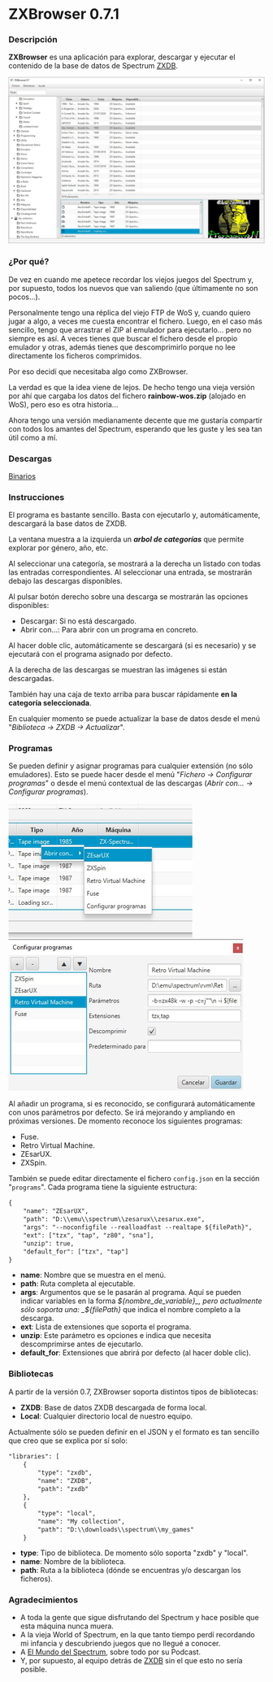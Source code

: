 # ZXBrowser 0.7.1

### Descripción
**ZXBrowser** es una aplicación para explorar, descargar y ejecutar el contenido de la base de datos de Spectrum [ZXDB](https://github.com/zxdb/ZXDB).

![](screenshots/screenshot-0.7.jpg)

### ¿Por qué?
De vez en cuando me apetece recordar los viejos juegos del Spectrum y, por supuesto, todos los nuevos que van saliendo
(que últimamente no son pocos...).

Personalmente tengo una réplica del viejo FTP de WoS y, cuando quiero jugar a algo, a
veces me cuesta encontrar el fichero. Luego, en el caso más sencillo, tengo que arrastrar el ZIP al emulador para
ejecutarlo... pero no siempre es así. A veces tienes que buscar el fichero desde el propio emulador y otras, además
tienes que descomprimirlo porque no lee directamente los ficheros comprimidos.

Por eso decidí que necesitaba algo como ZXBrowser.

La verdad es que la idea viene de lejos. De hecho tengo una vieja versión por ahí que cargaba los datos del fichero
**rainbow-wos.zip** (alojado en WoS), pero eso es otra historia...

Ahora tengo una versión medianamente decente que me gustaría compartir con todos los amantes del Spectrum, esperando que
les guste y les sea tan útil como a mí.

### Descargas
[Binarios](https://github.com/area51bis/zxbrowser-jfx/releases)

### Instrucciones
El programa es bastante sencillo. Basta con ejecutarlo y, automáticamente, descargará la base datos de ZXDB.

La ventana muestra a la izquierda un _**arbol de categorías**_ que permite explorar por género, año, etc.

Al seleccionar una categoría, se mostrará a la derecha un listado con todas las entradas correspondientes. Al
seleccionar una entrada, se mostrarán debajo las descargas disponibles.

Al pulsar botón derecho sobre una descarga se mostrarán las opciones disponibles:
- Descargar: Si no está descargado.
- Abrir con...: Para abrir con un programa en concreto.

Al hacer doble clic, automáticamente se descargará (si es necesario) y se ejecutará con el programa asignado por
defecto.

A la derecha de las descargas se muestran las imágenes si están descargadas.

También hay una caja de texto arriba para buscar rápidamente **en la categoría seleccionada**.

En cualquier momento se puede actualizar la base de datos desde el menú "*Biblioteca -> ZXDB -> Actualizar*".

### Programas
Se pueden definir y asignar programas para cualquier extensión (no sólo emuladores). Esto se puede hacer desde el menú "*Fichero -> Configurar programas*" o desde el menú contextual de las descargas (*Abrir con... -> Configurar programas*).

![](screenshots/programs_popup.jpg)
![](screenshots/program_editor.jpg)

Al añadir un programa, si es reconocido, se configurará automáticamente con unos parámetros por defecto. Se irá mejorando y ampliando en próximas versiones. De momento reconoce los siguientes programas:

- Fuse.
- Retro Virtual Machine.
- ZEsarUX.
- ZXSpin.

También se puede editar directamente el fichero `config.json` en la sección "`programs`". Cada programa tiene la siguiente estructura:

```
{
    "name": "ZEsarUX",
    "path": "D:\\emu\\spectrum\\zesarux\\zesarux.exe",
    "args": "--noconfigfile --realloadfast --realtape ${filePath}",
    "ext": ["tzx", "tap", "z80", "sna"],
    "unzip": true,
    "default_for": ["tzx", "tap"]
}
```
- **name**: Nombre que se muestra en el menú.
- **path**: Ruta completa al ejecutable.
- **args**: Argumentos que se le pasarán al programa. Aquí se pueden indicar variables en la forma _${nombre_de_variable}_,
    pero actualmente sólo soporta una: _${filePath}_ que indica el nombre completo a la descarga.
- **ext**: Lista de extensiones que soporta el programa.
- **unzip**: Este parámetro es opciones e indica que necesita descomprimirse antes de ejecutarlo.
- **default_for**: Extensiones que abrirá por defecto (al hacer doble clic).

### Bibliotecas
A partir de la versión 0.7, ZXBrowser soporta distintos tipos de bibliotecas:
- **ZXDB**: Base de datos ZXDB descargada de forma local.
- **Local**: Cualquier directorio local de nuestro equipo.

Actualmente sólo se pueden definir en el JSON y el formato es tan sencillo que creo que se explica por sí solo:
```
"libraries": [
    {
        "type": "zxdb",
        "name": "ZXDB",
        "path": "zxdb"
    },
    {
        "type": "local",
        "name": "My collection",
        "path": "D:\\downloads\\spectrum\\my_games"
    }
```
- **type**: Tipo de biblioteca. De momento sólo soporta "zxdb" y "local".
- **name**: Nombre de la biblioteca.
- **path**: Ruta a la biblioteca (dónde se encuentras y/o descargan los ficheros).

### Agradecimientos
- A toda la gente que sigue disfrutando del Spectrum y hace posible que esta máquina nunca muera.
- A la vieja World of Spectrum, en la que tanto tiempo perdí recordando mi infancia y descubriendo juegos que no llegué a conocer.
- A [El Mundo del Spectrum](http://www.elmundodelspectrum.com/), sobre todo por su Podcast.
- Y, por supuesto, al equipo detrás de [ZXDB](https://github.com/zxdb/ZXDB) sin el que esto no sería posible.
